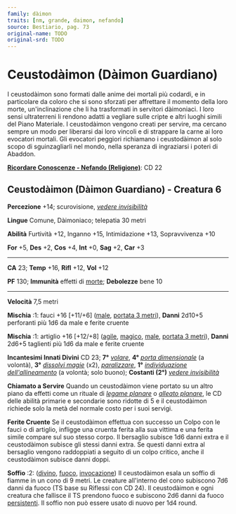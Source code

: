 ```yaml
---
family: dàimon
traits: [nm, grande, daimon, nefando]
source: Bestiario, pag. 73
original-name: TODO
original-srd: TODO
---
```


# Ceustodàimon (Dàimon Guardiano)

I ceustodàimon sono formati dalle anime dei mortali più codardi, e in
particolare da coloro che si sono sforzati per affrettare il momento della loro
morte, un'inclinazione che li ha trasformati in servitori dàimoniaci. I loro
sensi ultraterreni li rendono adatti a vegliare sulle cripte e altri luoghi
simili del Piano Materiale. I ceustodàimon vengono creati per servire, ma
cercano sempre un modo per liberarsi dai loro vincoli e di strappare la carne ai
loro evocatori mortali. Gli evocatori peggiori richiamano i ceustodàimon al solo
scopo di sguinzagliarli nel mondo, nella speranza di ingraziarsi i poteri di
Abaddon.

**[Ricordare Conoscenze - Nefando (Religione)](/azioni/abilita/ricordare-conoscenze)**:
CD 22

## Ceustodàimon (Dàimon Guardiano) - Creatura 6

**Percezione** +14; scurovisione,
_[vedere invisibilità](/incantesimi/vedere-invisibilita)_

**Lingue** Comune, Dàimoniaco; telepatia 30 metri

**Abilità** Furtività +12, Inganno +15, Intimidazione +13, Sopravvivenza +10

**For** +5, **Des** +2, **Cos** +4, **Int** +0, **Sag** +2, **Car** +3

---

**CA** 23; **Temp** +16, **Rifl** +12, **Vol** +12

**PF** 130; **Immunità** effetti di [morte](/tratti/morte); **Debolezze** bene
10

---

**Velocità** 7,5 metri

**Mischia** :1: fauci +16 \[+11/+6] ([male](/tratti/male),
[portata 3 metri](/tratti/portata)), **Danni** 2d10+5 perforanti più 1d6 da male
e ferite cruente

**Mischia** :1: artiglio +16 \[+12/+8] ([agile](/tratti/agile),
[magico](/tratti/magico), [male](/tratti/male),
[portata 3 metri](/tratti/portata)), **Danni** 2d6+5 taglienti più 1d6 da male e
ferite cruente

**Incantesimi Innati Divini** CD 23; **7°** _[volare](/incantesimi/volare)_,
**4°** _[porta dimensionale](/incantesimi/porta-dimensionale)_ (a volontà),
**3°** _[dissolvi magie](/incantesimi/dissolvi-magie)_ (x2),
_[paralizzare](/incantesimi/paralizzare)_, **1°**
_[individuazione dell'allineamento](/incantesimi/individuazione-dellallineamento)_
(a volontà; solo buono); **Costanti (2°)**
_[vedere invisibilità](/incantesimi/vedere-invisibilita)_

**Chiamato a Servire** Quando un ceustodàimon viene portato su un altro piano da
effetti come un rituale di _[legame planare](/incantesimi/rituali)_ o
_[alleato planare](/incantesimi/rituali)_, le CD delle abilità primarie e
secondarie sono ridotte di 5 e il ceustodàimon richiede solo la metà del normale
costo per i suoi servigi.

**Ferite Cruente** Se il ceustodàimon effettua con successo un Colpo con le
fauci o di artiglio, infligge una cruenta ferita alla sua vittima e una ferita
simile compare sul suo stesso corpo. Il bersaglio subisce 1d6 danni extra e il
ceustodàimon subisce gli stessi danni extra. Se questi danni extra al bersaglio
vengono raddoppiati a seguito di un colpo critico, anche il ceustodàimon subisce
danni doppi.

**Soffio** :2: ([divino](/tratti/divino), [fuoco](/tratti/fuoco),
[invocazione](/tratti/invocazione)) Il ceustodàimon esala un soffio di fiamme in
un cono di 9 metri. Le creature all'interno del cono subiscono 7d6 danni da
fuoco (TS base su Riflessi con CD 24). Il ceustodàimon e ogni creatura che
fallisce il TS prendono fuoco e subiscono 2d6 danni da fuoco
[persistenti](/condizioni/danno-persistente). Il soffio non può essere usato di
nuovo per 1d4 round.
